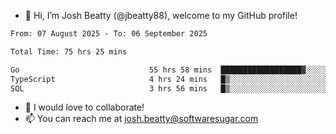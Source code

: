- 👋 Hi, I’m Josh Beatty (@jbeatty88), welcome to my GitHub profile!

<!--START_SECTION:waka-->

```txt
From: 07 August 2025 - To: 06 September 2025

Total Time: 75 hrs 25 mins

Go                             55 hrs 58 mins  ██████████████████▓░░░░░░   74.22 %
TypeScript                     4 hrs 24 mins   █▒░░░░░░░░░░░░░░░░░░░░░░░   05.85 %
SQL                            3 hrs 56 mins   █▒░░░░░░░░░░░░░░░░░░░░░░░   05.23 %
```

<!--END_SECTION:waka-->

- 💞️ I would love to collaborate!
- 📫 You can reach me at josh.beatty@softwaresugar.com

<!---
jbeatty88/jbeatty88 is a ✨ special ✨ repository because its `README.md` (this file) appears on your GitHub profile.
You can click the Preview link to take a look at your changes.
--->
